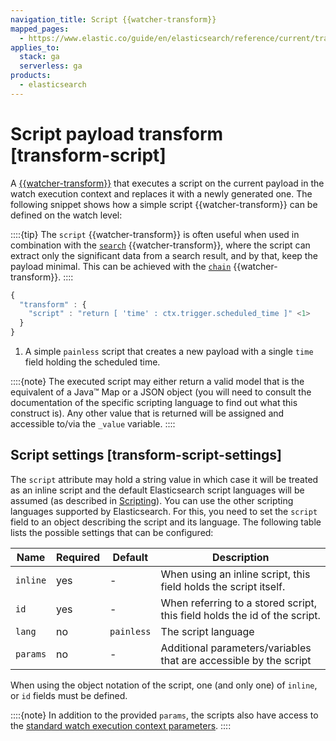 ```yaml
---
navigation_title: Script {{watcher-transform}}
mapped_pages:
  - https://www.elastic.co/guide/en/elasticsearch/reference/current/transform-script.html
applies_to:
  stack: ga
  serverless: ga
products:
  - elasticsearch
---
```


# Script payload transform [transform-script]

A [{{watcher-transform}}](transform.md) that executes a script on the current payload in the watch execution context and replaces it with a newly generated one. The following snippet shows how a simple script {{watcher-transform}} can be defined on the watch level:

::::{tip}
The `script` {{watcher-transform}} is often useful when used in combination with the [`search`](transform-search.md) {{watcher-transform}}, where the script can extract only the significant data from a search result, and by that, keep the payload minimal. This can be achieved with the [`chain`](transform-chain.md) {{watcher-transform}}.
::::

```js
{
  "transform" : {
    "script" : "return [ 'time' : ctx.trigger.scheduled_time ]" <1>
  }
}
```

1. A simple `painless` script that creates a new payload with a single `time` field holding the scheduled time.

::::{note}
The executed script may either return a valid model that is the equivalent of a Java™ Map or a JSON object (you will need to consult the documentation of the specific scripting language to find out what this construct is). Any other value that is returned will be assigned and accessible to/via the `_value` variable.
::::

## Script settings [transform-script-settings]

The `script` attribute may hold a string value in which case it will be treated as an inline script and the default Elasticsearch script languages will be assumed (as described in [Scripting](../../scripting.md)). You can use the other scripting languages supported by Elasticsearch. For this, you need to set the `script` field to an object describing the script and its language. The following table lists the possible settings that can be configured:

| Name | Required | Default | Description |
| --- | --- | --- | --- |
| `inline` | yes | - | When using an inline script, this field holds                                     the script itself. |
| `id` | yes | - | When referring to a stored script, this                                     field holds the id of the script. |
| `lang` | no | `painless` | The script language |
| `params` | no | - | Additional parameters/variables that are                                     accessible by the script |

When using the object notation of the script, one (and only one) of `inline`, or `id` fields must be defined.

::::{note}
In addition to the provided `params`, the scripts also have access to the [standard watch execution context parameters](how-watcher-works.md#watch-execution-context).
::::
